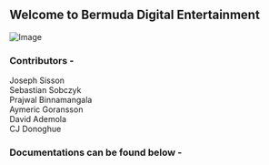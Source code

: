 ## Welcome to Bermuda Digital Entertainment

![Image](1nNCbKmXAv3fgPWm7zRbdMHIoIBUjF7WZenx2Ffm0FW8)

### Contributors -
Joseph Sisson  
Sebastian Sobczyk  
Prajwal Binnamangala  
Aymeric Goransson  
David Ademola  
CJ Donoghue

### Documentations can be found below -
